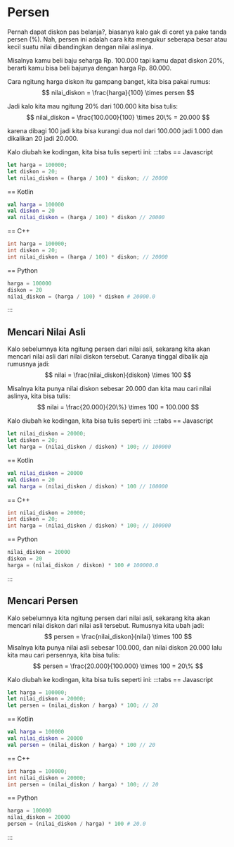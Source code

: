 # Persen

Pernah dapat diskon pas belanja?, biasanya kalo gak di coret ya pake tanda persen ($\%$). Nah, persen ini adalah cara kita mengukur seberapa besar atau kecil suatu nilai dibandingkan dengan nilai aslinya.

Misalnya kamu beli baju seharga Rp. $100.000$ tapi kamu dapat diskon $20\%$, berarti kamu bisa beli bajunya dengan harga Rp. $80.000$.

Cara ngitung harga diskon itu gampang banget, kita bisa pakai rumus:
$$ nilai_diskon = \frac{harga}{100} \times persen $$

Jadi kalo kita mau ngitung $20\%$ dari $100.000$ kita bisa tulis:
$$ nilai_diskon = \frac{100.000}{100} \times 20\% = 20.000 $$

karena dibagi $100$ jadi kita bisa kurangi dua nol dari $100.000$ jadi $1.000$ dan dikalikan $20$ jadi $20.000$.

Kalo diubah ke kodingan, kita bisa tulis seperti ini:
:::tabs
== Javascript
```js
let harga = 100000;
let diskon = 20;
let nilai_diskon = (harga / 100) * diskon; // 20000
```
== Kotlin
```kt
val harga = 100000
val diskon = 20
val nilai_diskon = (harga / 100) * diskon // 20000
```
== C++
```cpp
int harga = 100000;
int diskon = 20;
int nilai_diskon = (harga / 100) * diskon; // 20000
```
== Python
```python
harga = 100000
diskon = 20
nilai_diskon = (harga / 100) * diskon # 20000.0
```
:::

## Mencari Nilai Asli

Kalo sebelumnya kita ngitung persen dari nilai asli, sekarang kita akan mencari nilai asli dari nilai diskon tersebut. Caranya tinggal dibalik aja rumusnya jadi:
$$ nilai = \frac{nilai_diskon}{diskon} \times 100 $$

Misalnya kita punya nilai diskon sebesar $20.000$ dan kita mau cari nilai aslinya, kita bisa tulis:
$$ nilai = \frac{20.000}{20\%} \times 100 = 100.000 $$

Kalo diubah ke kodingan, kita bisa tulis seperti ini:
:::tabs
== Javascript
```js
let nilai_diskon = 20000;
let diskon = 20;
let harga = (nilai_diskon / diskon) * 100; // 100000
```
== Kotlin
```kt
val nilai_diskon = 20000
val diskon = 20
val harga = (nilai_diskon / diskon) * 100 // 100000
```
== C++
```cpp
int nilai_diskon = 20000;
int diskon = 20;
int harga = (nilai_diskon / diskon) * 100; // 100000
```
== Python
```python
nilai_diskon = 20000
diskon = 20
harga = (nilai_diskon / diskon) * 100 # 100000.0

```
:::

## Mencari Persen

Kalo sebelumnya kita ngitung persen dari nilai asli, sekarang kita akan mencari nilai diskon dari nilai asli tersebut. Rumusnya kita ubah jadi:
$$ persen = \frac{nilai_diskon}{nilai} \times 100 $$
Misalnya kita punya nilai asli sebesar $100.000$, dan nilai diskon $20.000$ lalu kita mau cari persennya, kita bisa tulis:
$$ persen = \frac{20.000}{100.000} \times 100 = 20\% $$

Kalo diubah ke kodingan, kita bisa tulis seperti ini:
:::tabs
== Javascript
```js
let harga = 100000;
let nilai_diskon = 20000;
let persen = (nilai_diskon / harga) * 100; // 20
```
== Kotlin
```kt
val harga = 100000
val nilai_diskon = 20000
val persen = (nilai_diskon / harga) * 100 // 20
```
== C++
```cpp
int harga = 100000;
int nilai_diskon = 20000;
int persen = (nilai_diskon / harga) * 100; // 20
```
== Python
```python
harga = 100000
nilai_diskon = 20000
persen = (nilai_diskon / harga) * 100 # 20.0
```
:::
